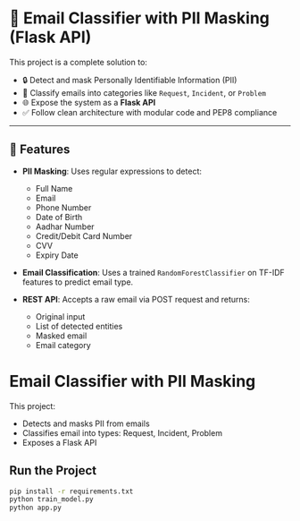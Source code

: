 # 📧 Email Classifier with PII Masking (Flask API)

This project is a complete solution to:
- 🔒 Detect and mask Personally Identifiable Information (PII)
- 🧠 Classify emails into categories like `Request`, `Incident`, or `Problem`
- 🌐 Expose the system as a **Flask API**
- ✅ Follow clean architecture with modular code and PEP8 compliance

---

## 📌 Features

- **PII Masking**: Uses regular expressions to detect:
  - Full Name
  - Email
  - Phone Number
  - Date of Birth
  - Aadhar Number
  - Credit/Debit Card Number
  - CVV
  - Expiry Date

- **Email Classification**: Uses a trained `RandomForestClassifier` on TF-IDF features to predict email type.

- **REST API**: Accepts a raw email via POST request and returns:
  - Original input
  - List of detected entities
  - Masked email
  - Email category


# Email Classifier with PII Masking

This project:
- Detects and masks PII from emails
- Classifies email into types: Request, Incident, Problem
- Exposes a Flask API

## Run the Project

```bash
pip install -r requirements.txt
python train_model.py
python app.py
